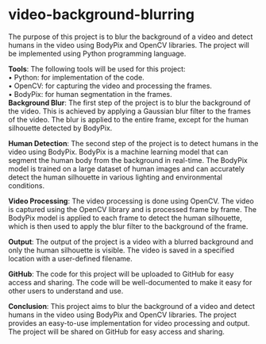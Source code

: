 # video-background-blurring
The purpose of this project is to blur the background of a video and detect humans in the video using BodyPix and OpenCV libraries. The project will be implemented using Python programming language.  

**Tools**: The following tools will be used for this project:  
•	Python: for implementation of the code.  
•	OpenCV: for capturing the video and processing the frames.  
•	BodyPix: for human segmentation in the frames.  
**Background Blur**: The first step of the project is to blur the background of the video. This is achieved by applying a Gaussian blur filter to the frames of the video. The blur is applied to the entire frame, except for the human silhouette detected by BodyPix.  

**Human Detection**: The second step of the project is to detect humans in the video using BodyPix. BodyPix is a machine learning model that can segment the human body from the background in real-time. The BodyPix model is trained on a large dataset of human images and can accurately detect the human silhouette in various lighting and environmental conditions.  

**Video Processing**: The video processing is done using OpenCV. The video is captured using the OpenCV library and is processed frame by frame. The BodyPix model is applied to each frame to detect the human silhouette, which is then used to apply the blur filter to the background of the frame.  

**Output**: The output of the project is a video with a blurred background and only the human silhouette is visible. The video is saved in a specified location with a user-defined filename.  

**GitHub**: The code for this project will be uploaded to GitHub for easy access and sharing. The code will be well-documented to make it easy for other users to understand and use.  

**Conclusion**: This project aims to blur the background of a video and detect humans in the video using BodyPix and OpenCV libraries. The project provides an easy-to-use implementation for video processing and output. The project will be shared on GitHub for easy access and sharing.  
